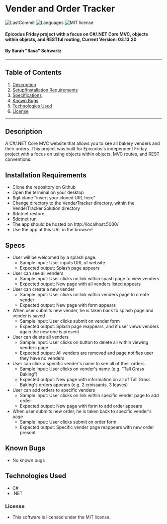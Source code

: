# Vender and Order Tracker

![LastCommit](https://img.shields.io/github/last-commit/seschwartz8/VenderTracker.Solution)
![Languages](https://img.shields.io/github/languages/top/seschwartz8/VenderTracker.Solution)
![MIT license](https://img.shields.io/badge/License-MIT-orange.svg)

#### Epicodus Friday project with a focus on C#/.NET Core MVC, objects within objects, and RESTful routing, Current Version: 03.13.20

#### By Sarah "Sasa" Schwartz

---

## Table of Contents

1. [Description](#description)
2. [Setup/Installation Requirements](#installation-requirements)
3. [Specifications](#specs)
4. [Known Bugs](#known-bugs)
5. [Technologies Used](#technologies-used)
6. [License](#license)

---

## Description

A C#/.NET Core MVC website that allows you to see all bakery venders and their orders. This project was built for Epicodus's independent Friday project with a focus on using objects within objects, MVC routes, and REST conventions.

## Installation Requirements

- Clone the repository on Github
- Open the terminal on your desktop
- \$git clone "insert your cloned URL here"
- Change directory to the VenderTracker directory, within the VenderTracker.Solution directory
- \$dotnet restore
- \$dotnet run
- The app should be hosted on http://localhost:5000/
- Use the app at this URL in the browser!

## Specs

- User will be welcomed by a splash page.
  - Sample input: User inputs URL of website
  - Expected output: Splash page appears
- User can see all venders
  - Sample input: User clicks on link within spash page to view venders
  - Expected output: New page with all venders listed appears
- User can create a new vender
  - Sample input: User clicks on link within venders page to create vender
  - Expected output: New page with form appears
- When user submits new vender, he is taken back to splash page and vender is saved
  - Sample input: User clicks submit on vender form
  - Expected output: Splash page reappears, and if user views venders again the new one is present
- User can delete all venders
  - Sample input: User clicks on button to delete all within viewing venders page
  - Expected output: All venders are removed and page notifies user they have no venders
- User can click a specific vender's name to see all of their orders
  - Sample input: User clicks on vender's name (e.g. "Tall Grass Baking")
  - Expected output: New page with information on all of Tall Grass Baking's orders appears (e.g. 2 croissants, 3 loaves)
- User can add orders to specific venders
  - Sample input: User clicks on link within specific vender page to add order
  - Expected output: New page with form to add order appears
- When user submits new order, he is taken back to specific vender's page
  - Sample input: User clicks submit on order form
  - Expected output: Specific vender page reappears with new order present

## Known Bugs

- No known bugs

## Technologies Used

- C#
- .NET

### License

- This software is licensed under the MIT license.
